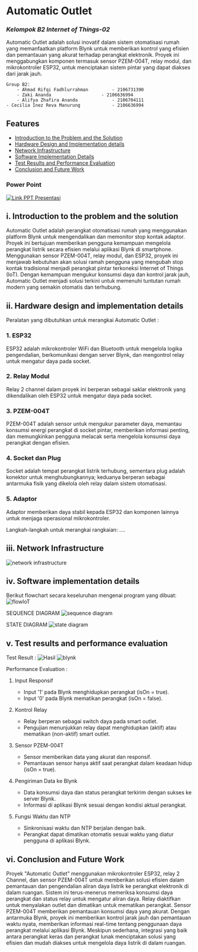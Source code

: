 #   Automatic Outlet
### _Kelompok B2 Internet of Things-02_

Automatic Outlet adalah solusi inovatif dalam sistem otomatisasi rumah yang memanfaatkan platform Blynk untuk memberikan kontrol yang efisien dan pemantauan yang akurat terhadap perangkat elektronik. Proyek ini menggabungkan komponen termasuk sensor PZEM-004T, relay modul, dan mikrokontroler ESP32, untuk menciptakan sistem pintar yang dapat diakses dari jarak jauh.

    Group B2:
        - Ahmad Rifqi Fadhlurrahman        	- 2106731390
        - Zaki Ananda		          	- 2106636994
        - Alifya Zhafira Ananda		      	- 2106704111	
	- Cecilia Inez Reva Manurung          	- 2106636994

## Features

-   [Introduction to the Problem and the Solution](#i-introduction-to-the-problem-and-the-solution)
-   [Hardware Design and Implementation details](#ii-hardware-design-and-implementation-details)
-   [Network Infrastructure](#iii-network-infrastructure)
-   [Software Implementation Details](#iv-software-implementation-details)
-   [Test Results and Performance Evaluation](#v-test-results-and-performance-evaluation)
-   [Conclusion and Future Work](#vi-conclusion-and-future-work)

### Power Point
[![Link PPT Presentasi](https://img.shields.io/badge/Canva-%2300C4CC.svg?&style=for-the-badge&logo=Canva&logoColor=white)](https://www.canva.com/design/DAF2XW5AJp8/-UWWxGXYFD5tRD68L9yVOg/edit)

## i. Introduction to the problem and the solution

Automatic Outlet adalah perangkat otomatisasi rumah yang menggunakan platform Blynk untuk mengendalikan dan memonitor stop kontak adaptor. Proyek ini bertujuan memberikan pengguna kemampuan mengelola perangkat listrik secara efisien melalui aplikasi Blynk di smartphone. Menggunakan sensor PZEM-004T, relay modul, dan ESP32, proyek ini menjawab kebutuhan akan solusi ramah pengguna yang mengubah stop kontak tradisional menjadi perangkat pintar terkoneksi Internet of Things (IoT). Dengan kemampuan mengukur konsumsi daya dan kontrol jarak jauh, Automatic Outlet menjadi solusi terkini untuk memenuhi tuntutan rumah modern yang semakin otomatis dan terhubung.

## ii. Hardware design and implementation details

Peralatan yang dibutuhkan untuk merangkai Automatic Outlet :

### 1. ESP32
ESP32 adalah mikrokontroler WiFi dan Bluetooth untuk mengelola logika pengendalian, berkomunikasi dengan server Blynk, dan mengontrol relay untuk mengatur daya pada socket.
### 2. Relay Modul
Relay 2 channel dalam proyek ini berperan sebagai saklar elektronik yang dikendalikan oleh ESP32 untuk mengatur daya pada socket.
### 3. PZEM-004T
PZEM-004T adalah sensor untuk mengukur parameter daya, memantau konsumsi energi perangkat di socket pintar, memberikan informasi penting, dan memungkinkan pengguna melacak serta mengelola konsumsi daya perangkat dengan efisien.
### 4. Socket dan Plug
Socket adalah tempat perangkat listrik terhubung, sementara plug adalah konektor untuk menghubungkannya; keduanya berperan sebagai antarmuka fisik yang dikelola oleh relay dalam sistem otomatisasi.
### 5. Adaptor
Adaptor memberikan daya stabil kepada ESP32 dan komponen lainnya untuk menjaga operasional mikrokontroler.

Langkah-langkah untuk merangkai rangkaian:
....

## iii. Network Infrastructure

![network infrastructure](https://github.com/alifyaza/Automatic-Outlet/assets/87703952/f2ee4986-d67d-4063-b01a-cb4884f47557)

## iv. Software implementation details

Berikut flowchart secara keseluruhan mengenai program yang dibuat:
![flowIoT](https://github.com/alifyaza/Automatic-Outlet/assets/87703952/1d9f38ae-c089-4e05-ba42-5484c65e19c6)

SEQUENCE DIAGRAM
![sequence diagram](https://github.com/alifyaza/Automatic-Outlet/assets/88533766/a3b53de2-5774-4252-817c-cb2fc87975cc)

STATE DIAGRAM
![state diagram](https://github.com/alifyaza/Automatic-Outlet/assets/88533766/f3ab231f-df84-4238-9885-2ef57f04e626)

## v. Test results and performance evaluation

Test Result :
![Hasil](https://github.com/alifyaza/Automatic-Outlet/assets/88533766/d32b0ee8-8b7c-4cf7-9375-d39fe71b0783)
![blynk](https://github.com/alifyaza/Automatic-Outlet/assets/88533766/fc6cfa3d-378a-4c27-9fbb-a9c7eee7e72b)

Performance Evaluation :
1. Input Responsif
   - Input '1' pada Blynk menghidupkan perangkat (isOn = true).
   - Input '0' pada Blynk mematikan perangkat (isOn = false).

2. Kontrol Relay
   - Relay berperan sebagai switch daya pada smart outlet.
   - Pengujian menunjukkan relay dapat menghidupkan (aktif) atau mematikan (non-aktif) smart outlet.

3. Sensor PZEM-004T
   - Sensor memberikan data yang akurat dan responsif.
   - Pemantauan sensor hanya aktif saat perangkat dalam keadaan hidup (isOn = true).

4. Pengiriman Data ke Blynk
   - Data konsumsi daya dan status perangkat terkirim dengan sukses ke server Blynk.
   - Informasi di aplikasi Blynk sesuai dengan kondisi aktual perangkat.

5. Fungsi Waktu dan NTP
   - Sinkronisasi waktu dan NTP berjalan dengan baik.
   - Perangkat dapat dimatikan otomatis sesuai waktu yang diatur pengguna di aplikasi Blynk.
     

## vi. Conclusion and Future Work

Proyek "Automatic Outlet" menggunakan mikrokontroler ESP32, relay 2 Channel, dan sensor PZEM-004T untuk memberikan solusi efisien dalam pemantauan dan pengendalian aliran daya listrik ke perangkat elektronik di dalam ruangan. Sistem ini terus-menerus memeriksa konsumsi daya perangkat dan status relay untuk mengatur aliran daya. Relay diaktifkan untuk menyalakan outlet dan dimatikan untuk mematikan perangkat. Sensor PZEM-004T memberikan pemantauan konsumsi daya yang akurat. Dengan antarmuka Blynk, proyek ini memberikan kontrol jarak jauh dan pemantauan waktu nyata, memberikan informasi real-time tentang penggunaan daya perangkat melalui aplikasi Blynk. Meskipun sederhana, integrasi yang baik antara perangkat keras dan perangkat lunak menciptakan solusi yang efisien dan mudah diakses untuk mengelola daya listrik di dalam ruangan.
